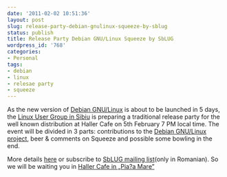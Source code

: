 ```yaml
---
date: '2011-02-02 10:51:36'
layout: post
slug: release-party-debian-gnulinux-squeeze-by-sblug
status: publish
title: Release Party Debian GNU/Linux Squeeze by SbLUG
wordpress_id: '768'
categories:
- Personal
tags:
- debian
- linux
- relesae party
- squeeze
---
```


As the new version of [Debian GNU/Linux](http://debian.org) is about to be launched in 5 days, the [Linux User Group in Sibiu](http://www.sblug.ro) is preparing a traditional release party for the well known distribution at Haller Cafe on 5th February 7 PM local time.
The event will be divided in 3 parts: contributions to the [Debian GNU/Linux project](http://debian.org), beer & comments on Squeeze and possible some bowling in the end.

More details [here](http://www.sblug.ro/debian-squeeze-release-party) or subscribe to [SbLUG mailing list](http://liste.sblug.ro/cgi-bin/mailman/listinfo)(only in Romanian).
So we will be waiting you in [Haller Cafe in „Pia?a Mare”](http://osm.org/go/0gMMofB6U-)
